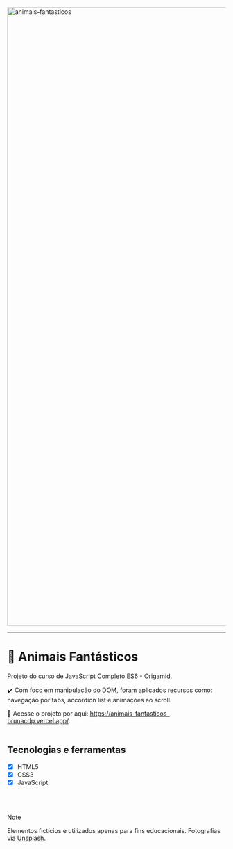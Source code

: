 <img width="1425" alt="animais-fantasticos" src="https://github.com/brunacdp/animais-fantasticos/assets/126818470/66c7892c-8a7e-4b4b-9f19-883c9fe56cf3">
<hr>

# :fox_face: Animais Fantásticos

Projeto do curso de JavaScript Completo ES6 - Origamid.

:heavy_check_mark: Com foco em manipulação do DOM, foram aplicados recursos como: navegação por tabs, accordion list e animações ao scroll.

  :link: Acesse o projeto por aqui: https://animais-fantasticos-brunacdp.vercel.app/.
  <br>
  <br>

## Tecnologias e ferramentas

- [X] HTML5
- [X] CSS3
- [X] JavaScript
<br>
<br>

> [!NOTE]
> Elementos fictícios e utilizados apenas para fins educacionais. Fotografias via [Unsplash](https://unsplash.com/pt-br).
